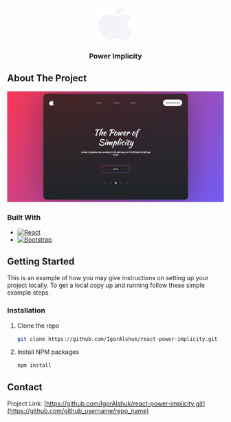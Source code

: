 
<!-- PROJECT LOGO -->
<br />
<div align="center">
  <a href="https://github.com/github_username/repo_name">
    <img src="src/assets/Apple.png" alt="Logo" width="80" height="80">
  </a>
<h3 align="center">Power Implicity</h3>
</div>

<!-- ABOUT THE PROJECT -->
## About The Project

![Product Screen Shot](./src/assets/screenshot.png)

### Built With

* [![React][React.js]][React-url]
* [![Bootstrap][Bootstrap.com]][Bootstrap-url]


<!-- GETTING STARTED -->
## Getting Started

This is an example of how you may give instructions on setting up your project locally.
To get a local copy up and running follow these simple example steps.

### Installation

1. Clone the repo
   ```sh
   git clone https://github.com/IgorAlshuk/react-power-implicity.git
   ```
3. Install NPM packages
   ```sh
   npm install
   ```

<!-- CONTACT -->
## Contact

Project Link: [https://github.com/IgorAlshuk/react-power-implicity.git](https://github.com/github_username/repo_name)

<!-- MARKDOWN LINKS & IMAGES -->

<!-- https://www.markdownguide.org/basic-syntax/#reference-style-links -->
[React.js]: https://img.shields.io/badge/React-20232A?style=for-the-badge&logo=react&logoColor=61DAFB
[React-url]: https://reactjs.org/
[Bootstrap.com]: https://img.shields.io/badge/Bootstrap-563D7C?style=for-the-badge&logo=bootstrap&logoColor=white
[Bootstrap-url]: https://getbootstrap.com
